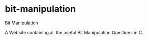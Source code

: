 # bit-manipulation
Bit Manipulation

A Website containing all the useful Bit Manipulation Questions in C.
